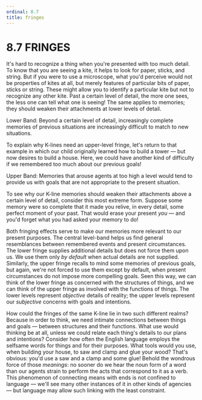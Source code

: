 ```yaml
---
ordinal: 8.7
title: fringes
---
```


# 8.7 FRINGES 

<p>It's hard to recognize a thing when you're presented with too much detail. To know that you are seeing a kite, it helps to look for paper, sticks, and string. But if you were to use a microscope, what you'd perceive would not be properties of kites at all, but merely features of particular bits of paper, sticks or string. These might allow you to identify a particular kite but not to recognize any other kite. Past a certain level of detail, the more one sees, the less one can tell what one is seeing! The same applies to memories; they should weaken their attachments at lower levels of detail.</p>
<p>Lower Band: Beyond a certain level of detail, increasingly complete memories of previous situations are increasingly difficult to match to new situations.</p>
<p>To explain why K-lines need an upper-level fringe, let's return to that example in which our child originally learned how to build a tower &mdash; but now desires to build a house. Here, we could have another kind of difficulty if we remembered too much about our previous goals!</p>
<p>Upper Band: Memories that arouse agents at too high a level would tend to provide us with goals that are not appropriate to the present situation.</p>
<p>To see why our K-line memories should weaken their attachments above a certain level of detail, consider this most extreme form. Suppose some memory were so complete that it made you relive, in every detail, some perfect moment of your past. That would erase your present <em>you</em> &mdash; and you'd forget what you had asked your memory to do!</p>
<p>Both fringing effects serve to make our memories more relevant to our present purposes. The central level-band helps us find general resemblances between remembered events and present circumstances. The lower fringe supplies additional details but does not force them upon us. We use them only <em>by default</em> when actual details are not supplied. Similarly, the upper fringe recalls to mind some memories of previous goals, but again, we're not forced to use them except by default, when present circumstances do not impose more compelling goals. Seen this way, we can think of the lower fringe as concerned with the structures of things, and we can think of the upper fringe as involved with the functions of things. The lower levels represent <em>objective</em> details of reality; the upper levels represent our <em>subjective</em> concerns with goals and intentions.</p>
<p>How could the fringes of the same K-line lie in two such different realms? Because in order to think, we need intimate connections between things and goals &mdash; between structures and their functions. What use would thinking be at all, unless we could relate each thing's details to our plans and intentions? Consider how often the English language employs the selfsame words for things and for their purposes. What tools would you use, when building your house, to saw and clamp and glue your wood? That's obvious: you'd use a saw and a clamp and some glue! Behold the wondrous force of those <em>meanings</em>: no sooner do we hear the noun form of a word than our agents strain to perform the acts that correspond to it as a verb. This phenomenon of connecting means with ends is not confined to language &mdash; we'll see many other instances of it in other kinds of agencies &mdash; but language may allow such linking with the least constraint.</p>